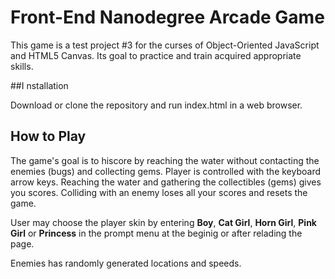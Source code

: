 ﻿# Front-End Nanodegree Arcade Game
This game is a test project #3 for the curses of Object-Oriented JavaScript and HTML5 Canvas. Its goal to practice and train acquired appropriate skills.

##I nstallation

Download or clone the repository and run index.html in a web browser.

## How to Play

The game's goal is to hiscore by reaching the water without contacting the enemies (bugs) and collecting gems.
Player is controlled with the keyboard arrow keys.
Reaching the water and gathering the collectibles (gems) gives you scores.
Colliding with an enemy loses all your scores and resets the game.

User may choose the player skin by entering **Boy**, **Cat Girl**, **Horn Girl**, **Pink Girl** or **Princess** in the prompt menu at the beginig or after relading the page.

Enemies has randomly generated locations and speeds.